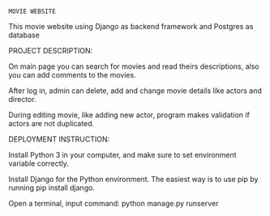 											                                                	MOVIE WEBSITE
												
This movie website using Django as backend framework and Postgres as database


PROJECT DESCRIPTION:

On main page you can search for movies and read theirs descriptions, also you can add comments to the movies.

After log in, admin can delete, add and change movie details like actors and director.

During editing movie, like adding new actor, program makes validation if actors are not duplicated.


DEPLOYMENT INSTRUCTION:

Install Python 3 in your computer, and make sure to set environment variable correctly.

Install Django for the Python environment. The easiest way is to use pip by running pip install django.

Open a terminal, input command: python manage.py runserver 

